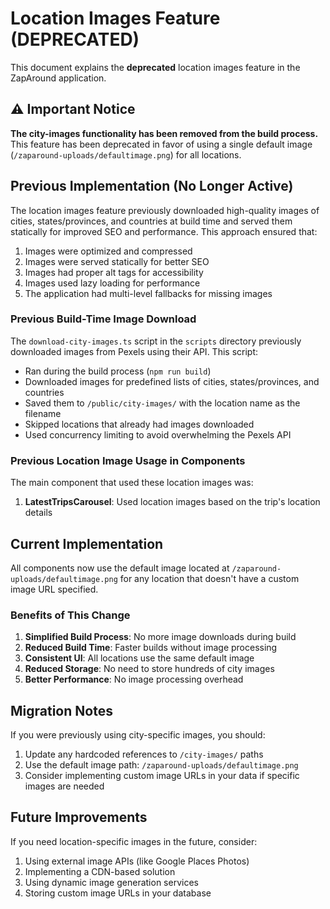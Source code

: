 # Location Images Feature (DEPRECATED)

This document explains the **deprecated** location images feature in the ZapAround application.

## ⚠️ Important Notice

**The city-images functionality has been removed from the build process.** This feature has been deprecated in favor of using a single default image (`/zaparound-uploads/defaultimage.png`) for all locations.

## Previous Implementation (No Longer Active)

The location images feature previously downloaded high-quality images of cities, states/provinces, and countries at build time and served them statically for improved SEO and performance. This approach ensured that:

1. Images were optimized and compressed
2. Images were served statically for better SEO
3. Images had proper alt tags for accessibility
4. Images used lazy loading for performance
5. The application had multi-level fallbacks for missing images

### Previous Build-Time Image Download

The `download-city-images.ts` script in the `scripts` directory previously downloaded images from Pexels using their API. This script:

- Ran during the build process (`npm run build`)
- Downloaded images for predefined lists of cities, states/provinces, and countries
- Saved them to `/public/city-images/` with the location name as the filename
- Skipped locations that already had images downloaded
- Used concurrency limiting to avoid overwhelming the Pexels API

### Previous Location Image Usage in Components

The main component that used these location images was:

1. **LatestTripsCarousel**: Used location images based on the trip's location details

## Current Implementation

All components now use the default image located at `/zaparound-uploads/defaultimage.png` for any location that doesn't have a custom image URL specified.

### Benefits of This Change

1. **Simplified Build Process**: No more image downloads during build
2. **Reduced Build Time**: Faster builds without image processing
3. **Consistent UI**: All locations use the same default image
4. **Reduced Storage**: No need to store hundreds of city images
5. **Better Performance**: No image processing overhead

## Migration Notes

If you were previously using city-specific images, you should:

1. Update any hardcoded references to `/city-images/` paths
2. Use the default image path: `/zaparound-uploads/defaultimage.png`
3. Consider implementing custom image URLs in your data if specific images are needed

## Future Improvements

If you need location-specific images in the future, consider:

1. Using external image APIs (like Google Places Photos)
2. Implementing a CDN-based solution
3. Using dynamic image generation services
4. Storing custom image URLs in your database 